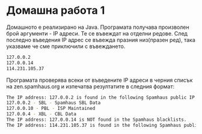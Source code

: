 # Домашна работа 1

Домашното е реализирано на Java.
Програмата получава произволен брой аргументи - IP адреси. Те се въвеждат на отделни редове. След последно въведения IP адрес се въвежда празния низ(празен ред), така указваме че сме приключили с въвеждането. 

```sh
127.0.0.2
127.0.0.14
114.231.105.37

```

Програмата проверява всеки от въведените IP адреси в черния списък на zen.spamhaus.org и изпечатва резултатите в следния формат:
```sh
The IP address: 127.0.0.2 is found in the following Spamhaus public IP zone: 
127.0.0.2 - SBL - Spamhaus SBL Data
127.0.0.10 - PBL - ISP Maintained
127.0.0.4 - XBL - CBL Data
The IP address: 127.0.0.14 is NOT found in the Spamhaus blacklists.
The IP address: 114.231.105.37 is found in the following Spamhaus public IP zone: 127.0.0.11 - PBL - Spamhaus Maintained
```
